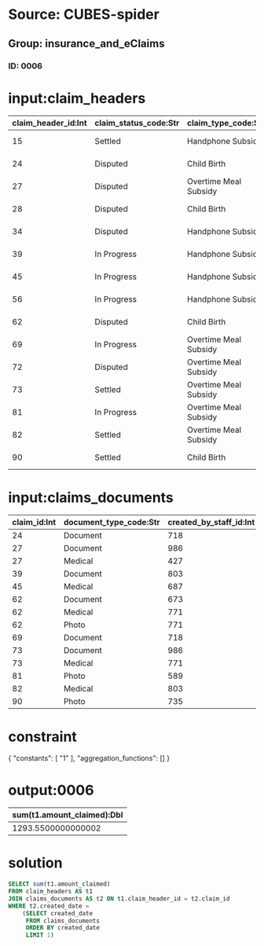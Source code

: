 # Source: CUBES-spider
## Group: insurance_and_eClaims
### ID: 0006

# input:claim_headers

| claim_header_id:Int | claim_status_code:Str | claim_type_code:Str | policy_id:Int | date_of_claim:Str | date_of_settlement:Str | amount_claimed:Dbl | amount_piad:Dbl |
|---|---|---|---|---|---|---|---|
| 15 | Settled | Handphone Subsidy | 518 | 2016-05-31 06:07:11 | 2018-02-23 03:46:38 | 349.15 | 582.03 |
| 24 | Disputed | Child Birth | 518 | 2016-12-30 21:43:21 | 2017-10-08 21:43:14 | 318.16 | 309.2 |
| 27 | Disputed | Overtime Meal Subsidy | 518 | 2017-05-01 13:34:43 | 2017-11-16 04:06:05 | 362.71 | 132.97 |
| 28 | Disputed | Child Birth | 287 | 2016-10-01 00:40:00 | 2017-10-20 02:24:21 | 789.19 | 113.86 |
| 34 | Disputed | Handphone Subsidy | 518 | 2016-04-10 01:36:18 | 2017-10-17 07:02:17 | 270.49 | 643.82 |
| 39 | In Progress | Handphone Subsidy | 518 | 2016-09-17 05:05:07 | 2018-01-07 05:28:53 | 616.12 | 773.5 |
| 45 | In Progress | Handphone Subsidy | 507 | 2016-06-12 23:04:58 | 2018-01-16 06:35:15 | 676.81 | 289.09 |
| 56 | In Progress | Handphone Subsidy | 626 | 2016-04-09 03:04:29 | 2017-11-21 09:06:04 | 818.15 | 826.0 |
| 62 | Disputed | Child Birth | 626 | 2017-07-05 02:54:30 | 2018-03-08 13:00:23 | 182.79 | 558.7 |
| 69 | In Progress | Overtime Meal Subsidy | 626 | 2016-12-17 08:28:16 | 2017-12-20 09:58:14 | 867.57 | 133.72 |
| 72 | Disputed | Overtime Meal Subsidy | 626 | 2017-07-09 17:06:09 | 2017-12-06 15:01:14 | 672.06 | 227.84 |
| 73 | Settled | Overtime Meal Subsidy | 626 | 2016-11-15 13:12:02 | 2018-01-21 05:51:01 | 228.45 | 794.63 |
| 81 | In Progress | Overtime Meal Subsidy | 628 | 2016-09-26 04:03:48 | 2017-12-20 19:06:12 | 783.42 | 779.59 |
| 82 | Settled | Overtime Meal Subsidy | 125 | 2016-09-29 02:42:22 | 2017-12-06 17:10:03 | 756.27 | 612.74 |
| 90 | Settled | Child Birth | 125 | 2016-09-28 18:53:22 | 2017-10-17 22:03:17 | 425.98 | 536.99 |

# input:claims_documents

| claim_id:Int | document_type_code:Str | created_by_staff_id:Int | created_date:Int |
|---|---|---|---|
| 24 | Document | 718 | 8 |
| 27 | Document | 986 | 6 |
| 27 | Medical | 427 | 8 |
| 39 | Document | 803 | 2 |
| 45 | Medical | 687 | 9 |
| 62 | Document | 673 | 3 |
| 62 | Medical | 771 | 3 |
| 62 | Photo | 771 | 6 |
| 69 | Document | 718 | 1 |
| 73 | Document | 986 | 2 |
| 73 | Medical | 771 | 9 |
| 81 | Photo | 589 | 7 |
| 82 | Medical | 803 | 9 |
| 90 | Photo | 735 | 1 |

# constraint

{
  "constants": [
    "1"
  ],
  "aggregation_functions": []
}

# output:0006

| sum(t1.amount_claimed):Dbl |
|---|
| 1293.5500000000002 |

# solution

```sql
SELECT sum(t1.amount_claimed)
FROM claim_headers AS t1
JOIN claims_documents AS t2 ON t1.claim_header_id = t2.claim_id
WHERE t2.created_date =
    (SELECT created_date
     FROM claims_documents
     ORDER BY created_date
     LIMIT 1)
```
